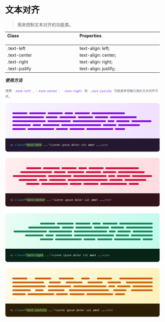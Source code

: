# 文本对齐

> 用来控制文本对齐的功能类。

| Class<img width=200/> | Properties<img width=200/> |
| :------ | :------ |
| .text-left | text-align: left; |
| .text-center | text-align: center; |
| .text-right | text-align: right; |
| .text-justify | text-align: justify; |


***使用方法***

<img src="../css/assets/7411617336143_.pic_hd.jpg">

<img src="../css/assets/7421617336201_.pic_hd.jpg">

